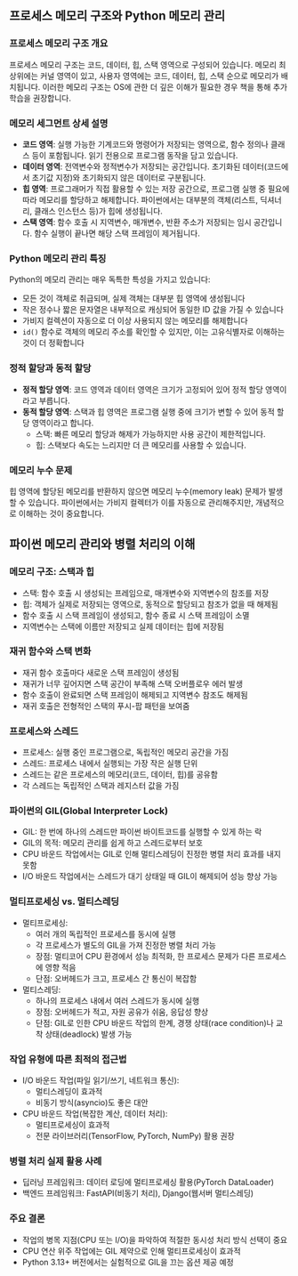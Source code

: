 ## 프로세스 메모리 구조와 Python 메모리 관리

### 프로세스 메모리 구조 개요

프로세스 메모리 구조는 코드, 데이터, 힙, 스택 영역으로 구성되어 있습니다. 메모리 최상위에는 커널 영역이 있고, 사용자 영역에는 코드, 데이터, 힙, 스택 순으로 메모리가 배치됩니다. 이러한 메모리 구조는 OS에 관한 더 깊은 이해가 필요한 경우 책을 통해 추가 학습을 권장합니다.

### 메모리 세그먼트 상세 설명

- **코드 영역**: 실행 가능한 기계코드와 명령어가 저장되는 영역으로, 함수 정의나 클래스 등이 포함됩니다. 읽기 전용으로 프로그램 동작을 담고 있습니다.
- **데이터 영역**: 전역변수와 정적변수가 저장되는 공간입니다. 초기화된 데이터(코드에서 초기값 지정)와 초기화되지 않은 데이터로 구분됩니다.
- **힙 영역**: 프로그래머가 직접 활용할 수 있는 저장 공간으로, 프로그램 실행 중 필요에 따라 메모리를 할당하고 해제합니다. 파이썬에서는 대부분의 객체(리스트, 딕셔너리, 클래스 인스턴스 등)가 힙에 생성됩니다.
- **스택 영역**: 함수 호출 시 지역변수, 매개변수, 반환 주소가 저장되는 임시 공간입니다. 함수 실행이 끝나면 해당 스택 프레임이 제거됩니다.

### Python 메모리 관리 특징

Python의 메모리 관리는 매우 독특한 특성을 가지고 있습니다:

- 모든 것이 객체로 취급되며, 실제 객체는 대부분 힙 영역에 생성됩니다
- 작은 정수나 짧은 문자열은 내부적으로 캐싱되어 동일한 ID 값을 가질 수 있습니다
- 가비지 컬렉션이 자동으로 더 이상 사용되지 않는 메모리를 해제합니다
- `id()` 함수로 객체의 메모리 주소를 확인할 수 있지만, 이는 고유식별자로 이해하는 것이 더 정확합니다

### 정적 할당과 동적 할당

- **정적 할당 영역**: 코드 영역과 데이터 영역은 크기가 고정되어 있어 정적 할당 영역이라고 부릅니다.
- **동적 할당 영역**: 스택과 힙 영역은 프로그램 실행 중에 크기가 변할 수 있어 동적 할당 영역이라고 합니다.
    - 스택: 빠른 메모리 할당과 해제가 가능하지만 사용 공간이 제한적입니다.
    - 힙: 스택보다 속도는 느리지만 더 큰 메모리를 사용할 수 있습니다.

### 메모리 누수 문제

힙 영역에 할당된 메모리를 반환하지 않으면 메모리 누수(memory leak) 문제가 발생할 수 있습니다. 파이썬에서는 가비지 컬렉터가 이를 자동으로 관리해주지만, 개념적으로 이해하는 것이 중요합니다.



## 파이썬 메모리 관리와 병렬 처리의 이해

### 메모리 구조: 스택과 힙

- 스택: 함수 호출 시 생성되는 프레임으로, 매개변수와 지역변수의 참조를 저장
- 힙: 객체가 실제로 저장되는 영역으로, 동적으로 할당되고 참조가 없을 때 해제됨
- 함수 호출 시 스택 프레임이 생성되고, 함수 종료 시 스택 프레임이 소멸
- 지역변수는 스택에 이름만 저장되고 실제 데이터는 힙에 저장됨

### 재귀 함수와 스택 변화

- 재귀 함수 호출마다 새로운 스택 프레임이 생성됨
- 재귀가 너무 깊어지면 스택 공간이 부족해 스택 오버플로우 에러 발생
- 함수 호출이 완료되면 스택 프레임이 해제되고 지역변수 참조도 해제됨
- 재귀 호출은 전형적인 스택의 푸시-팝 패턴을 보여줌

### 프로세스와 스레드

- 프로세스: 실행 중인 프로그램으로, 독립적인 메모리 공간을 가짐
- 스레드: 프로세스 내에서 실행되는 가장 작은 실행 단위
- 스레드는 같은 프로세스의 메모리(코드, 데이터, 힙)를 공유함
- 각 스레드는 독립적인 스택과 레지스터 값을 가짐

### 파이썬의 GIL(Global Interpreter Lock)

- GIL: 한 번에 하나의 스레드만 파이썬 바이트코드를 실행할 수 있게 하는 락
- GIL의 목적: 메모리 관리를 쉽게 하고 스레드로부터 보호
- CPU 바운드 작업에서는 GIL로 인해 멀티스레딩이 진정한 병렬 처리 효과를 내지 못함
- I/O 바운드 작업에서는 스레드가 대기 상태일 때 GIL이 해제되어 성능 향상 가능

### 멀티프로세싱 vs. 멀티스레딩

- 멀티프로세싱:
    - 여러 개의 독립적인 프로세스를 동시에 실행
    - 각 프로세스가 별도의 GIL을 가져 진정한 병렬 처리 가능
    - 장점: 멀티코어 CPU 환경에서 성능 최적화, 한 프로세스 문제가 다른 프로세스에 영향 적음
    - 단점: 오버헤드가 크고, 프로세스 간 통신이 복잡함
- 멀티스레딩:
    - 하나의 프로세스 내에서 여러 스레드가 동시에 실행
    - 장점: 오버헤드가 적고, 자원 공유가 쉬움, 응답성 향상
    - 단점: GIL로 인한 CPU 바운드 작업의 한계, 경쟁 상태(race condition)나 교착 상태(deadlock) 발생 가능

### 작업 유형에 따른 최적의 접근법

- I/O 바운드 작업(파일 읽기/쓰기, 네트워크 통신):
    - 멀티스레딩이 효과적
    - 비동기 방식(asyncio)도 좋은 대안
- CPU 바운드 작업(복잡한 계산, 데이터 처리):
    - 멀티프로세싱이 효과적
    - 전문 라이브러리(TensorFlow, PyTorch, NumPy) 활용 권장

### 병렬 처리 실제 활용 사례

- 딥러닝 프레임워크: 데이터 로딩에 멀티프로세싱 활용(PyTorch DataLoader)
- 백엔드 프레임워크: FastAPI(비동기 처리), Django(웹서버 멀티스레딩)

### 주요 결론

- 작업의 병목 지점(CPU 또는 I/O)을 파악하여 적절한 동시성 처리 방식 선택이 중요
- CPU 연산 위주 작업에는 GIL 제약으로 인해 멀티프로세싱이 효과적
- Python 3.13+ 버전에서는 실험적으로 GIL을 끄는 옵션 제공 예정
